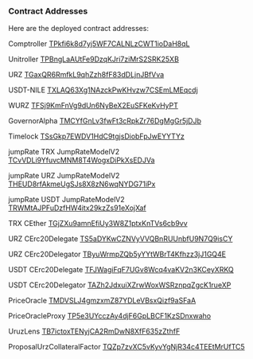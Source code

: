 ### Contract Addresses

Here are the deployed contract addresses:

Comptroller [TPkfi6k8d7yj5WF7CALNLzCWT1ioDaH8qL](https://nile.tronscan.org/#/contract/TPkfi6k8d7yj5WF7CALNLzCWT1ioDaH8qL)

Unitroller [TPBngLaAUtFe9DzqKJri7ziMrS2SRK25XB](https://nile.tronscan.org/#/contract/TPBngLaAUtFe9DzqKJri7ziMrS2SRK25XB)

URZ [TGaxQR6RmfkL9qhZzh8fF83dDLjnJBfVva](https://nile.tronscan.org/#/contract/TGaxQR6RmfkL9qhZzh8fF83dDLjnJBfVva)

USDT-NILE [TXLAQ63Xg1NAzckPwKHvzw7CSEmLMEqcdj](https://nile.tronscan.org/#/contract/TXLAQ63Xg1NAzckPwKHvzw7CSEmLMEqcdj)

WURZ [TFSj9KmFnVg9dUn6NyBeX2EuSFKeKvHyPT](https://nile.tronscan.org/#/contract/TFSj9KmFnVg9dUn6NyBeX2EuSFKeKvHyPT)

GovernorAlpha [TMCYfGnLv3fwFt3cRpkZr76DgMgGr5jDJb](https://nile.tronscan.org/#/contract/TMCYfGnLv3fwFt3cRpkZr76DgMgGr5jDJb)

Timelock [TSsGkp7EWDV1HdC9tgjsDiobFpJwEYYTYz](https://nile.tronscan.org/#/contract/TSsGkp7EWDV1HdC9tgjsDiobFpJwEYYTYz)

jumpRate TRX JumpRateModelV2 [TCvVDLi9YfuvcMNM8T4WogxDiPkXsEDJVa](https://nile.tronscan.org/#/contract/TCvVDLi9YfuvcMNM8T4WogxDiPkXsEDJVa)

<!-- jumpRate TRX JumpRateModelV2 [TULa2nWyFvJiPbvogDJUtzU6b9KDHFzBvz](https://nile.tronscan.org/#/contract/TULa2nWyFvJiPbvogDJUtzU6b9KDHFzBvz) -->

jumpRate URZ JumpRateModelV2 [THEUD8rfAkmeUgSJs8X8zN6wqNYDG71iPx](https://nile.tronscan.org/#/contract/THEUD8rfAkmeUgSJs8X8zN6wqNYDG71iPx)

jumpRate USDT JumpRateModelV2 [TRWMtAJPFuDzfHW4itx29kzZs91eXojXaf](https://nile.tronscan.org/#/contract/TRWMtAJPFuDzfHW4itx29kzZs91eXojXaf)

<!-- TRX CEther [TWq5LYhAqPGweCyt6arYQ9rWcXYoj33sAW](https://nile.tronscan.org/#/contract/TWq5LYhAqPGweCyt6arYQ9rWcXYoj33sAW) -->

TRX CEther [TGjZXu9amnEfiUy3W8Z1ptxKnTVs6cb9vv](https://nile.tronscan.org/#/contract/TGjZXu9amnEfiUy3W8Z1ptxKnTVs6cb9vv)

<!-- URZ CErc20Delegate [TMUBbv9aEauXNmga1wU3rwKWDgXkWgvRAd](https://nile.tronscan.org/#/contract/TMUBbv9aEauXNmga1wU3rwKWDgXkWgvRAd)

URZ CErc20Delegator [TVxb8THh3V7LKMyamG5tX46Eb5rqxYTCG8](https://nile.tronscan.org/#/contract/TVxb8THh3V7LKMyamG5tX46Eb5rqxYTCG8) -->

URZ CErc20Delegate [TS5aDYKwCZNVyVVQBnRUUnbfU9N7Q9isCY](https://nile.tronscan.org/#/contract/TS5aDYKwCZNVyVVQBnRUUnbfU9N7Q9isCY)

URZ CErc20Delegator [TByuWrmpZQb5yYYtWBrT4Kfhzz3jJ1GQ4E](https://nile.tronscan.org/#/contract/TByuWrmpZQb5yYYtWBrT4Kfhzz3jJ1GQ4E)

USDT CErc20Delegate [TFJWagiFqF7UGv8Wcq4vaKV2n3KCeyXRKQ](https://nile.tronscan.org/#/contract/TFJWagiFqF7UGv8Wcq4vaKV2n3KCeyXRKQ)

USDT CErc20Delegator [TAZh2JdxuiXZrwWoxWSRznpqZgcK1rueXP](https://nile.tronscan.org/#/contract/TAZh2JdxuiXZrwWoxWSRznpqZgcK1rueXP)

PriceOracle [TMDVSLJ4gmzxmZ87YDLeVBsxQizf9aSFaA](https://nile.tronscan.org/#/contract/TMDVSLJ4gmzxmZ87YDLeVBsxQizf9aSFaA)

<!-- PriceOracleProxy [TAaT2kumYb9vP4DGaK8CCktj6XAwWKbY12](https://nile.tronscan.org/#/contract/TAaT2kumYb9vP4DGaK8CCktj6XAwWKbY12) -->

PriceOracleProxy [TP5e3UYcczAy4djF6GpLBCF1KzSDnxwaho](https://nile.tronscan.org/#/contract/TP5e3UYcczAy4djF6GpLBCF1KzSDnxwaho)

UruzLens [TB7ictoxTENyjCA2RmDwN8XfF635zZthfF](https://nile.tronscan.org/#/contract/TB7ictoxTENyjCA2RmDwN8XfF635zZthfF)

<!-- ProposalUrzCollateralFactor [TJ9mytCWyxV81ivn2a4QMcbEGfpQyM76KB](https://nile.tronscan.org/#/contract/TJ9mytCWyxV81ivn2a4QMcbEGfpQyM76KB) -->

<!-- ProposalUrzCollateralFactor [TTv9UEgMDbevDWdFCUbxvvWchuMQgJNJaG](https://nile.tronscan.org/#/contract/TTv9UEgMDbevDWdFCUbxvvWchuMQgJNJaG) -->

ProposalUrzCollateralFactor [TQZp7zvXC5vKyvYgNjR34c4TEEtMrUfTC5](https://nile.tronscan.org/#/contract/TQZp7zvXC5vKyvYgNjR34c4TEEtMrUfTC5)
